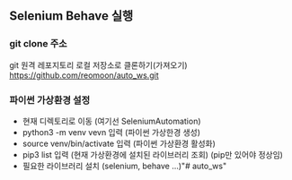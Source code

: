 ## Selenium Behave 실행

### git clone 주소
 git 원격 레포지토리 로컬 저장소로 클론하기(가져오기)
 https://github.com/reomoon/auto_ws.git

### 파이썬 가상환경 설정
- 현재 디렉토리로 이동 (여기선 SeleniumAutomation)
- python3 -m venv vevn 입력 (파이썬 가상한경 생성)
- source venv/bin/activate 입력 (파이썬 가상환경 활성화)
- pip3 list 입력 (현재 가상환경에 설치된 라이브러리 조회) (pip만 있어야 정상임)
- 필요한 라이브러리 설치 (selenium, behave ...)"# auto_ws" 
